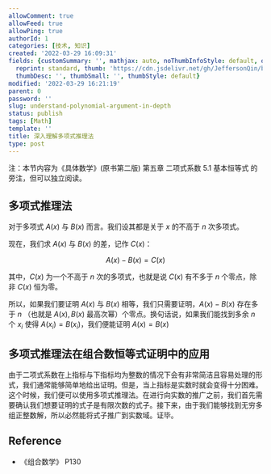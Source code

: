 ```yaml
---
allowComment: true
allowFeed: true
allowPing: true
authorId: 1
categories: [技术, 知识]
created: '2022-03-29 16:09:31'
fields: {customSummary: '', mathjax: auto, noThumbInfoStyle: default, outdatedNotice: 'no',
  reprint: standard, thumb: 'https://cdn.jsdelivr.net/gh/JeffersonQin/blog-asset@latest/usr/picgo/concrete-math.png',
  thumbDesc: '', thumbSmall: '', thumbStyle: default}
modified: '2022-03-29 16:21:19'
parent: 0
password: ''
slug: understand-polynomial-argument-in-depth
status: publish
tags: [Math]
template: ''
title: 深入理解多项式推理法
type: post
---
```

注：本节内容为《具体数学》(原书第二版) 第五章 二项式系数 5.1 基本恒等式 的旁注，但可以独立阅读。

## 多项式推理法

对于多项式 $A(x)$ 与 $B(x)$ 而言。我们设其都是关于 $x$ 的不高于 $n$ 次多项式。

现在，我们求 $A(x)$ 与 $B(x)$ 的差，记作 $C(x)$：

$$
	A(x) - B(x) = C(x)
$$

其中，$C(x)$ 为一个不高于 $n$ 次的多项式，也就是说 $C(x)$ 有不多于 $n$ 个零点，除非 $C(x)$ 恒为零。

所以，如果我们要证明 $A(x)$ 与 $B(x)$ 相等，我们只需要证明，$A(x) - B(x)$ 存在多于 $n$ （也就是 $A(x), B(x)$ 最高次幂）个零点。换句话说，如果我们能找到多余 $n$ 个 $x_i$ 使得 $A(x_i) = B(x_i)$，我们便能证明 $A(x) = B(x)$

## 多项式推理法在组合数恒等式证明中的应用

由于二项式系数在上指标与下指标均为整数的情况下会有非常简洁且容易处理的形式，我们通常能够简单地给出证明。但是，当上指标是实数时就会变得十分困难。这个时候，我们便可以使用多项式推理法。在进行向实数的推广之前，我们首先需要确认我们想要证明的式子是有限次数的式子。接下来，由于我们能够找到无穷多组正整数解，所以必然能将式子推广到实数域。证毕。

## Reference

* 《组合数学》 P130
